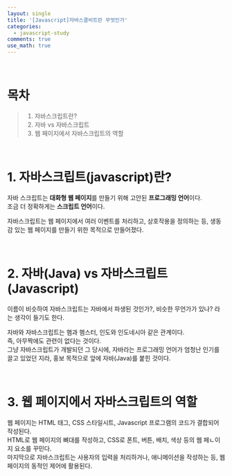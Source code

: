 ```yaml
---
layout: single
title: '[Javascript]자바스클비트란 무엇인가'
categories:
  - javascript-study
comments: true
use_math: true
---
```


<br>

# 목차
> 1. 자바스크립트란?
> 2. 자바 vs 자바스크립트
> 3. 웹 페이지에서 자바스크립트의 역할

<br>

# 1. 자바스크립트(javascript)란?

자바 스크립트는 **대화형 웹 페이지**를 만들기 위해 고안된 **프로그래밍 언어**이다.  
조금 더 정확하게는 **스크립트 언어**이다. 

자바스크립트는 웹 페이지에서 여러 이벤트를 처리하고, 상호작용을 정의하는 등, 생동감 있는 웹 페이지를 만들기 위한 목적으로 만들어졌다.  

<br>

# 2. 자바(Java) vs 자바스크립트(Javascript)

이름이 비슷하여 자바스크립트는 자바에서 파생된 것인가?, 비슷한 무언가가 있나? 라는 생각이 들기도 한다.  

자바와 자바스크립트는 햄과 햄스터, 인도와 인도네시아 같은 관계이다.  
즉, 아무짝에도 관련이 없다는 것이다.  
그냥 자바스크립트가 개발되던 그 당시에, 자바라는 프로그래밍 언어가 엄청난 인기를 끌고 있었던 지라, 홍보 목적으로 앞에 자바(Java)를 붙힌 것이다.

<br>

# 3. 웹 페이지에서 자바스크립트의 역할

웹 페이지는 HTML 태그, CSS 스타일시트, Javascript 프로그램의 코드가 결합되어 작성된다.  
HTML로 웹 페이지의 뼈대를 작성하고, CSS로 폰트, 버튼, 배치, 색상 등의 웹 페ㄴ이지 요소를 꾸민다.  
마지막으로 자바스크립트는 사용자의 입력을 처리하거나, 애니메이션을 작성하는 등, 웹 페이지의 동적인 제어에 활용된다.

